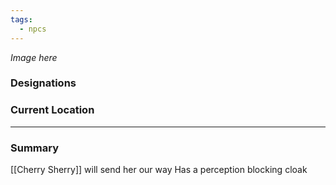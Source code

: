 ```yaml
---
tags:
  - npcs
---
```

*Image here*

### Designations


### Current Location


___
### Summary
[[Cherry Sherry]] will send her our way
Has a perception blocking cloak 

